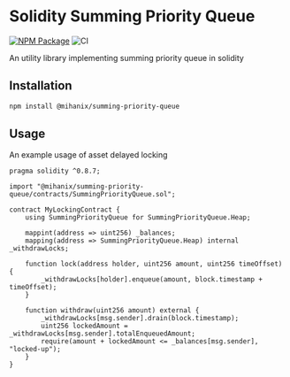 # Solidity Summing Priority Queue

[![NPM Package](https://img.shields.io/npm/v/@mihanix/summing-priority-queue.svg?style=flat-square)](https://www.npmjs.com/package/@mihanix/summing-priority-queue)
![CI](https://github.com/MihanixA/SummingPriorityQueue/actions/workflows/ci.yml/badge.svg)

An utility library implementing summing priority queue in solidity

## Installation

```bash
npm install @mihanix/summing-priority-queue
```

## Usage

An example usage of asset delayed locking

```solidity
pragma solidity ^0.8.7;

import "@mihanix/summing-priority-queue/contracts/SummingPriorityQueue.sol";

contract MyLockingContract {
    using SummingPriorityQueue for SummingPriorityQueue.Heap;

    mappint(address => uint256) _balances;
    mapping(address => SummingPriorityQueue.Heap) internal _withdrawLocks;

    function lock(address holder, uint256 amount, uint256 timeOffset) {
        _withdrawLocks[holder].enqueue(amount, block.timestamp + timeOffset);
    }

    function withdraw(uint256 amount) external {
        _withdrawLocks[msg.sender].drain(block.timestamp);
        uint256 lockedAmount = _withdrawLocks[msg.sender].totalEnqueuedAmount;
        require(amount + lockedAmount <= _balances[msg.sender], "locked-up");
    }
}
```
